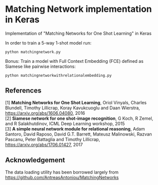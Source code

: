 # Matching Network implementation in Keras
Implementation of "Matching Networks for One Shot Learning" in Keras

In order to train a 5-way 1-shot model run:
```
python matchingnetwork.py
```
Bonus:
Train a model with Full Context Embedding (FCE) defined as Siamese like pairwise interactions:
```
python matchingnetworkwithrelationalembedding.py
```

## References
[1] **Matching Networks for One Shot Learning**, Oriol Vinyals, Charles Blundell, Timothy Lillicrap, Koray Kavukcuoglu and Daan Wierstra, https://arxiv.org/abs/1606.04080, 2016 <br/>
[2] **Siamese network for one shot-image recognition**, G Koch, R Zemel, and R Salakhutdinov, ICML Deep Learning workshop, 2015 <br/>
[3] **A simple neural network module for relational reasoning**, Adam Santoro, David Raposo, David G.T. Barrett, Mateusz Malinowski, Razvan Pascanu, Peter Battaglia and Timothy Lillicrap, https://arxiv.org/abs/1706.01427, 2017

## Acknowledgement
The data loading utility has been borrowed largely from https://github.com/AntreasAntoniou/MatchingNetworks

